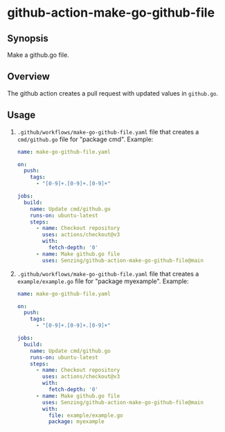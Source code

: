 # github-action-make-go-github-file

## Synopsis

Make a github.go file.

## Overview

The github action creates a pull request with updated values in `github.go`.

## Usage

1. `.github/workflows/make-go-github-file.yaml` file
   that creates a `cmd/github.go` file for "package cmd".
   Example:

    ```yaml
    name: make-go-github-file.yaml

    on:
      push:
        tags:
          - "[0-9]+.[0-9]+.[0-9]+"

    jobs:
      build:
        name: Update cmd/github.go
        runs-on: ubuntu-latest
        steps:
          - name: Checkout repository
            uses: actions/checkout@v3
            with:
              fetch-depth: '0'
          - name: Make github.go file
            uses: Senzing/github-action-make-go-github-file@main
    ```

1. `.github/workflows/make-go-github-file.yaml` file
   that creates a `example/example.go` file for "package myexample".
   Example:

    ```yaml
    name: make-go-github-file.yaml

    on:
      push:
        tags:
          - "[0-9]+.[0-9]+.[0-9]+"

    jobs:
      build:
        name: Update cmd/github.go
        runs-on: ubuntu-latest
        steps:
          - name: Checkout repository
            uses: actions/checkout@v3
            with:
              fetch-depth: '0'
          - name: Make github.go file
            uses: Senzing/github-action-make-go-github-file@main
            with:
              file: example/example.go
              package: myexample
    ```
